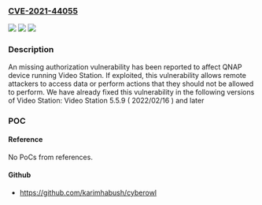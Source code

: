 ### [CVE-2021-44055](https://cve.mitre.org/cgi-bin/cvename.cgi?name=CVE-2021-44055)
![](https://img.shields.io/static/v1?label=Product&message=Video%20Station&color=blue)
![](https://img.shields.io/static/v1?label=Version&message=%3C%205.5.9%20(%202022%2F02%2F16%20)%20&color=brighgreen)
![](https://img.shields.io/static/v1?label=Vulnerability&message=CWE-862&color=brighgreen)

### Description

An missing authorization vulnerability has been reported to affect QNAP device running Video Station. If exploited, this vulnerability allows remote attackers to access data or perform actions that they should not be allowed to perform. We have already fixed this vulnerability in the following versions of Video Station: Video Station 5.5.9 ( 2022/02/16 ) and later

### POC

#### Reference
No PoCs from references.

#### Github
- https://github.com/karimhabush/cyberowl

